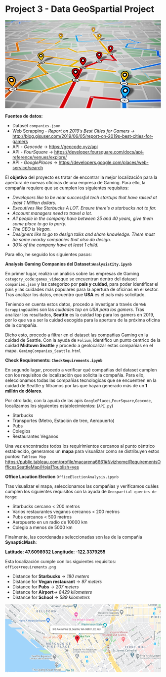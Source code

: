 # Project 3 - Data GeoSpartial Project
![alt text](https://github.com/Macarena18/GeoSpartial-Project/blob/master/INPUT/images2.jpg)

**Fuentes de datos:**
- Dataset `companies.json`
- Web Scrapping - *Report on 2019´s Best Cities for Gamers* -> http://blog.gisuser.com/2019/06/05/report-on-2019s-best-cities-for-gamers
- API - *Geocode* -> https://geocode.xyz/api
- API - *FourSquare* -> https://developer.foursquare.com/docs/api-reference/venues/explore/
- API - *GooglePlaces* -> https://developers.google.com/places/web-service/search

El **objetivo** del proyecto es tratar de encontrar la mejor localización para la apertura de nuevas oficinas de una empresa de Gaming. Para ello, la compañia requiere que se cumplen los siguientes requisitos:

- *Developers like to be near successful tech startups that have raised at least 1 Million dollars.*
- *Executives like Starbucks A LOT. Ensure there's a starbucks not to far.*
- *Account managers need to travel a lot.*
- *All people in the company have between 25 and 40 years, give them some place to go to party.*
- *The CEO is Vegan.*
- *Designers like to go to design talks and share knowledge. There must be some nearby companies that also do design.*
- *30% of the company have at least 1 child.*


Para ello, he seguido los siguientes pasos:

**Analysis Gaming Companies del Dataset:`AnalysisCity.ipynb`**

En primer lugar, realizo un análisis sobre las empresas de Gaming `category_code:games_video`que se encuentran dentro del dataset `companies.json` y las categorizo por **país y cuidad**, para poder identificar el país y las cuidades más populares para la apertura de oficinas en el sector. Tras analizar los datos, encuentro que **USA** es el país más solicitado.

Teniendo en cuenta estos datos, procedo a investigar a través de `Web Scrapping`cuales son las *cuidades top en USA para los gamers*. Tras analizar los resultados, **Seattle** es la cuidad top para los gamers en 2019, por lo que va a ser la cuidad escogida para la apertura de la próxima oficina de la compañia.

Dicho esto, procedo a filtrar en el dataset las compañias Gaming en la cuidad de Seattle. Con la ayuda de `Folium`, identifico un punto centrico de la cuidad **Midtown Seattle** y procedo a geolocalizar estas compañias en el mapa. `GamingCompanies_Seattle.html`

**Check Requirements: `CheckRequirements.ipynb`**

En segundo lugar, procedo a  verificar qué compañias del dataset cumplen con los requisitos  de localización que solicita la compañia. Para ello, seleccionamos todas las compañias tecnologicas que se encuentren en la cuidad de Seattle y filtramos por las que hayan generado más de un **1 millón de dólares**.

Por otro lado, con la ayuda de las apis `GooglePlaces`,`FourSquare`,`Geocode`, localizamos los siguientes establecimientos: (`API.py`)
- Starbucks
- Transportes (Metro, Estación de tren, Aeropuerto)
- Pubs
- Colegios
- Restaurantes Veganos

Una vez encontrados todos los requirimientos cercanos al punto céntrico establecido, generamos un **mapa** para visualizar como se distribuyen estos puntos:
`Tableau Map` https://public.tableau.com/profile/macarena6661#!/vizhome/RequirementsOfficesSeattleMap/Hoja1?publish=yes

**Office Location Election** `OfficeElectionAnalysis.ipynb`

Tras visualizar el mapa, seleccionamos las compañias y verificamos cuáles cumplen los siguientes requisitos con la ayuda de `Geospartial queries de Mongo`: 

- Starbucks cercano < 200 metros
- Varios restaurantes veganos cercanos < 200 metros
- Pubs cercanos < 500 metros
- Aeropuerto en un radio de 10000 km
- Colegio a menos de 5000 km


Finalmente, las coordenadas seleccionadas son las de la compañia **SynapticMash**:

**Latitude: 47.6098932**
**Longitude: -122.3379255**

Esta localización cumple con los siguientes requisitos: `office+requirements.png`

- Distance for **Starbucks** -> *180 meters*
- Distance for **Vegan restaurant** -> *97 meters*
- Distance for **Pubs** -> *207 meters*
- Distance for **Airport**-> *8429 kilometers*
- Distance for **School** -> *589 kilometers*


![Foto](https://github.com/Macarena18/GeoSpartial-Project/blob/master/OUTPUT/location_office.png)


